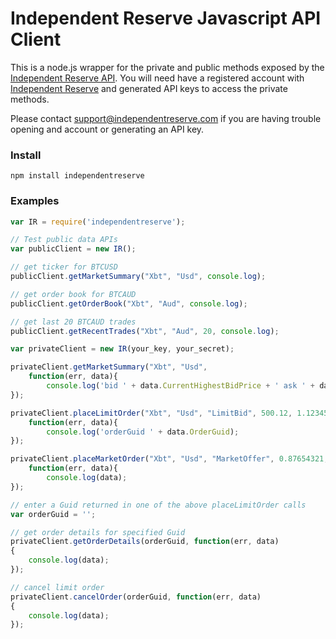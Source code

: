 Independent Reserve Javascript API Client
===============

This is a node.js wrapper for the private and public methods exposed by the [Independent Reserve API](https://www.independentreserve.com/API).
You will need have a registered account with [Independent Reserve](https://www.independentreserve.com) and generated API keys to access the private methods.

Please contact support@independentreserve.com if you are having trouble opening and account or generating an API key. 

### Install

`npm install independentreserve`

### Examples

```js
var IR = require('independentreserve');

// Test public data APIs
var publicClient = new IR();

// get ticker for BTCUSD
publicClient.getMarketSummary("Xbt", "Usd", console.log);

// get order book for BTCAUD
publicClient.getOrderBook("Xbt", "Aud", console.log);

// get last 20 BTCAUD trades
publicClient.getRecentTrades("Xbt", "Aud", 20, console.log);

var privateClient = new IR(your_key, your_secret);

privateClient.getMarketSummary("Xbt", "Usd",
	function(err, data){
		console.log('bid ' + data.CurrentHighestBidPrice + ' ask ' + data.CurrentLowestOfferPrice);
});

privateClient.placeLimitOrder("Xbt", "Usd", "LimitBid", 500.12, 1.12345678,
	function(err, data){
		console.log('orderGuid ' + data.OrderGuid);
});

privateClient.placeMarketOrder("Xbt", "Usd", "MarketOffer", 0.87654321,
	function(err, data){
		console.log(data);
});

// enter a Guid returned in one of the above placeLimitOrder calls
var orderGuid = '';

// get order details for specified Guid
privateClient.getOrderDetails(orderGuid, function(err, data)
{
    console.log(data);
});

// cancel limit order
privateClient.cancelOrder(orderGuid, function(err, data)
{
    console.log(data);
});
```
